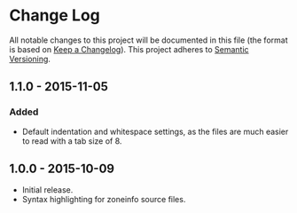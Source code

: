 # Change Log
All notable changes to this project will be documented in this file (the format is based on [Keep a Changelog](http://keepachangelog.com/)).
This project adheres to [Semantic Versioning](http://semver.org/).

## 1.1.0 - 2015-11-05
### Added
- Default indentation and whitespace settings, as the files are much easier to read with a tab size of 8.

## 1.0.0 - 2015-10-09
- Initial release.
- Syntax highlighting for zoneinfo source files.
